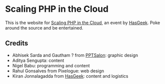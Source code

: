 Scaling PHP in the Cloud
========================

This is the website for [Scaling PHP in the Cloud][], an event by [HasGeek][].
Poke around the source and be entertained.

Credits
-------

* Abhisek Sarda and Gautham ? from [PPTSalon][]: graphic design
* Aditya Sengupta: content
* Nigel Babu: programming and content
* Rahul Gonsalves from Pixelogue: web design
* Kiran Jonnalagadda from [HasGeek][]: content and logistics

[Scaling PHP in the Cloud]: http://phpcloud.hasgeek.in
[HasGeek]: http://hasgeek.in
[PPTSalon]: http://pptsalon.com
[Pixelogue]: http://pixelogue.in
